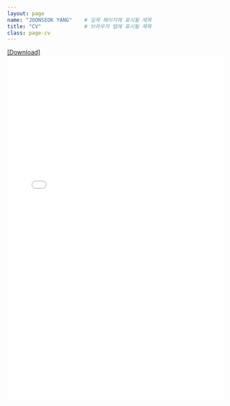 ```yaml
---
layout: page
name: "JOONSEOK YANG"    # 실제 페이지에 표시될 제목
title: "CV"              # 브라우저 탭에 표시될 제목
class: page-cv
---
```


<div class="cv-page">
  <a href="/assets/pdf/CV_JoonYang_2024Sep.pdf" download>[Download]</a>
</div>

<iframe src="/assets/pdf/CV_JoonYang_2024Sep.pdf" width="100%" height="800px" frameborder="0"></iframe>
